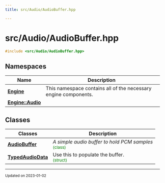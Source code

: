 ```yaml
---
title: src/Audio/AudioBuffer.hpp

---
```


# src/Audio/AudioBuffer.hpp




```cpp
#include <src/Audio/AudioBuffer.hpp>
```

## Namespaces

| Name           | Description    |
| -------------- | -------------- |
| **[Engine](/namespaces/namespaceEngine.md)** | This namespace contains all of the necessary engine components.  |
| **[Engine::Audio](/namespaces/namespaceEngine_1_1Audio.md)** |  |

## Classes

| Classes        | Description    |
| -------------- | -------------- |
| **[AudioBuffer](/classes/classEngine_1_1Audio_1_1AudioBuffer.md)** | _A simple audio buffer to hold PCM samples_<br> <sup><span style="color:green">(class)</span></sup> |
| **[TypedAudioData](/classes/structEngine_1_1Audio_1_1AudioBuffer_1_1TypedAudioData.md)** | Use this to populate the buffer. <br> <sup><span style="color:green">(struct)</span></sup> |






-------------------------------

<sub>Updated on 2023-01-02</sub>
